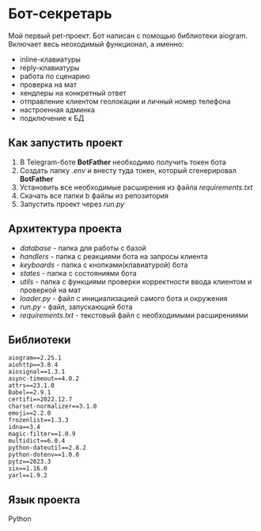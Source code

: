 # Бот-секретарь

Мой первый pet-проект. Бот написан с помощью библиотеки aiogram. Включает весь неоходимый функционал, а именно:

* inline-клавиатуры 
* reply-клавиатуры
* работа по сценарию
* проверка на мат
* хендлеры на конкретный ответ
* отправление клиентом геолокации и личный номер телефона
* настроенная админка
* подключение к БД

## Как запустить проект

1. В Telegram-боте **BotFather** необходимо получить токен бота
2. Создать папку *.env* и внесту туда токен, который сгенерировал **BotFather**
3. Установить все необходимые расширения из файла *requirements.txt* 
4. Скачать все папки b файлы из репозитория 
5. Запустить проект через *run.py*

## Архитектура проекта 

* *database* - папка для работы с базой
* *handlers* - папка с реакциями бота на запросы клиента
* *keyboards* - папка с кнопками(клавиатурой) бота
* *states* - папка с состояниями бота 
* *utils* - папка с функциями проверки корректности ввода клиентом и проверкой на мат
* *loader.py* - файл с инициализацией самого бота и окружения
* *run.py* - файл, запускающий бота 
* *requirements.txt* - текстовый файл с необходимыми расширениями

## Библиотеки 
```
aiogram==2.25.1
aiohttp==3.8.4
aiosignal==1.3.1
async-timeout==4.0.2
attrs==23.1.0
Babel==2.9.1
certifi==2022.12.7
charset-normalizer==3.1.0
emoji==2.2.0
frozenlist==1.3.3
idna==3.4
magic-filter==1.0.9
multidict==6.0.4
python-dateutil==2.8.2
python-dotenv==1.0.0
pytz==2023.3
six==1.16.0
yarl==1.9.2
```

## Язык проекта 
Python 
